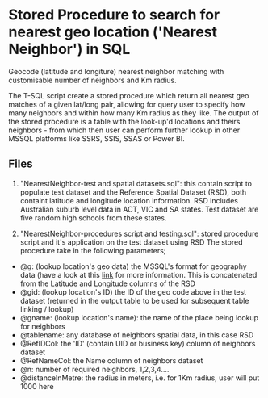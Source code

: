 # Stored Procedure to search for nearest geo location ('Nearest Neighbor') in SQL 
Geocode (latitude and longiture) nearest neighbor matching with customisable number of neighbors and Km radius.

The T-SQL script create a stored procedure which return all nearest geo matches of a given lat/long pair, allowing for query user to specify how many neighbors and within how many Km radius as they like. The output of the stored procedure is a table with the look-up'd locations and theirs neighbors - from which then user can perform further lookup in other MSSQL platforms like SSRS, SSIS, SSAS or Power BI.

## Files

1. "NearestNeighbor-test and spatial datasets.sql": this contain script to populate test dataset and the Reference Spatial Dataset (RSD), both containt latitude and longitude location information. RSD includes Australian suburb level data in ACT, VIC and SA states.  Test dataset are five random high schools from these states.

2. "NearestNeighbor-procedures script and testing.sql": stored procedure script and it's application on the test dataset using RSD
The stored procedure take in the following parameters;
 * @g: (lookup location's geo data) the MSSQL's format for geography data (have a look at this [link](https://docs.microsoft.com/en-nz/sql/t-sql/spatial-geography/ogc-methods-on-geography-instances?view=sql-server-ver15) for more information. This is concatenated from the Latitude and Longitude columns of the RSD
 * @gid:  (lookup location's ID) the ID of the geo code above in the test dataset (returned in the output table to be used for subsequent table linking / lookup)
 * @gname: (lookup location's name): the name of the place being lookup for neighbors
 * @tablename: any database of neighbors spatial data, in this case RSD
 * @RefIDCol: the 'ID' (contain UID or business key) column of neighbors dataset
 * @RefNameCol: the Name column of neighbors dataset
 * @n: number of required neighbors, 1,2,3,4....
 * @distanceInMetre: the radius in meters, i.e. for 1Km radius, user will put 1000 here
 
 
